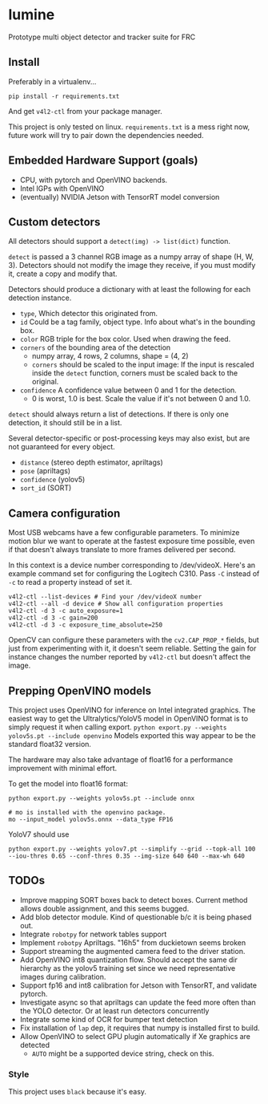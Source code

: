# lumine
Prototype multi object detector and tracker suite for FRC

## Install
Preferably in a virtualenv...
```
pip install -r requirements.txt
```
And get `v4l2-ctl` from your package manager.

This project is only tested on linux.
`requirements.txt` is a mess right now, future work will try to pair down
the dependencies needed.

## Embedded Hardware Support (goals)
* CPU, with pytorch and OpenVINO backends.
* Intel IGPs with OpenVINO
* (eventually) NVIDIA Jetson with TensorRT model conversion

## Custom detectors
All detectors should support a `detect(img) -> list(dict)` function.

`detect` is passed a 3 channel RGB image as a numpy array of shape (H, W, 3).
Detectors should not modify the image they receive, if you must modify it,
create a copy and modify that.

Detectors should produce a dictionary with at least the following
for each detection instance.
* `type`, Which detector this originated from.
* `id` Could be a tag family, object type. Info about what's in the bounding box.
* `color` RGB triple for the box color. Used when drawing the feed.
* `corners` of the bounding area of the detection
  * numpy array, 4 rows, 2 columns, shape = (4, 2)
  * `corners` should be scaled to the input image: If the input is rescaled inside the
     `detect` function, corners must be scaled back to the original.
* `confidence` A confidence value between 0 and 1 for the detection.
  * 0 is worst, 1.0 is best. Scale the value if it's not between 0 and 1.0.

`detect` should always return a list of detections. If there is only one detection, it
should still be in a list.

Several detector-specific or post-processing keys may also
exist, but are not guaranteed for every object.
* `distance` (stereo depth estimator, apriltags)
* `pose` (apriltags)
* `confidence` (yolov5)
* `sort_id` (SORT)

## Camera configuration
Most USB webcams have a few configurable parameters. To minimize
motion blur we want to operate at the fastest exposure time possible,
even if that doesn't always translate to more frames delivered per second.

In this context is a device number corresponding to /dev/videoX.
Here's an example command set for configuring the Logitech C310.
Pass `-C` instead of `-c` to read a property instead of set it.
```
v4l2-ctl --list-devices # Find your /dev/videoX number
v4l2-ctl --all -d device # Show all configuration properties
v4l2-ctl -d 3 -c auto_exposure=1
v4l2-ctl -d 3 -c gain=200
v4l2-ctl -d 3 -c exposure_time_absolute=250
```

OpenCV can configure these parameters with the `cv2.CAP_PROP_*` fields,
but just from experimenting with it, it doesn't seem reliable. Setting
the gain for instance changes the number reported by `v4l2-ctl` but
doesn't affect the image.

## Prepping OpenVINO models
This project uses OpenVINO for inference on Intel integrated graphics.
The easiest way to get the Ultralytics/YoloV5 model in OpenVINO format is to
simply request it when calling export.
`python export.py --weights yolov5s.pt --include openvino`
Models exported this way appear to be the standard float32 version.

The hardware may also take advantage of float16 for a performance improvement
with minimal effort.

To get the model into float16 format:
```
python export.py --weights yolov5s.pt --include onnx

# mo is installed with the openvino package.
mo --input_model yolov5s.onnx --data_type FP16
```

YoloV7 should use
```
python export.py --weights yolov7.pt --simplify --grid --topk-all 100 --iou-thres 0.65 --conf-thres 0.35 --img-size 640 640 --max-wh 640
```

## TODOs
* Improve mapping SORT boxes back to detect boxes. Current method allows
double assignment, and this seems bugged.
* Add blob detector module. Kind of questionable b/c it is being phased out.
* Integrate `robotpy` for network tables support
* Implement `robotpy` Apriltags. "16h5" from duckietown seems broken
* Support streaming the augmented camera feed to the driver station.
* Add OpenVINO int8 quantization flow. Should accept the same dir hierarchy
  as the yolov5 training set since we need representative images during calibration.
* Support fp16 and int8 calibration for Jetson with TensorRT, and validate pytorch.
* Investigate async so that apriltags can update the feed more
  often than the YOLO detector. Or at least run detectors concurrently
* Integrate some kind of OCR for bumper text detection
* Fix installation of `lap` dep, it requires that numpy is installed first to build.
* Allow OpenVINO to select GPU plugin automatically if Xe graphics are detected
  * `AUTO` might be a supported device string, check on this.

### Style
This project uses `black` because it's easy.
